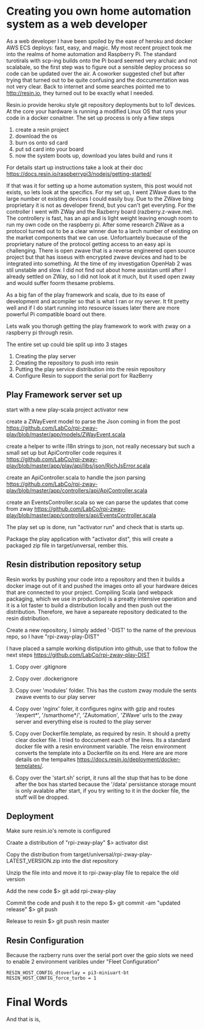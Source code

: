 # Creating you own home automation system as a web developer

As a web developer I have been spoiled by the ease of heroku and docker AWS ECS deploys: fast, easy, and magic. My most recent project took me into the realms of home automation and Raspberry Pi. The standard turotirals with scp-ing builds onto the Pi board seemed very archaic and not scalabale, so the first step was to figure out a sensible deploy process so code can be updated over the air. A coworker suggested chef but after trying that turned out to be quite confusing and the doccumentation was not very clear. Back to internet and some searches pointed me to http://resin.io, they turned out to be exactly what I needed. 

Resin.io provide heroku style git repository deployments but to IoT devices. At the core your hardware is running a modified Linux OS that runs your code in a docker conaitner. The set up process is only a fiew steps

1. create a resin project
2. download the os
3. burn os onto sd card
4. put sd card into your board
5. now the system boots up, download you lates build and runs it

For details start up instructions take a look at their doc https://docs.resin.io/raspberrypi3/nodejs/getting-started/

If that was it for setting up a home automation system, this post would not exists, so lets look at the specifics. For my set up, I went ZWave dues to the large number ot existing devices I could easily buy. Due to the ZWave bing proprietary it is not as developer firend, but you can't get everyting. For the controller I went with ZWay and the Razberry board (razberry.z-wave.me). The controllery is fast, has an api and is light weight leaving enough room to run my own code on the raspberry pi.  After some research ZWave as a protocol turned out to be a clear winner due to a larch number of existing on the market components that we can use. Unfortuantely buecause of the proprietary nature of the protocol getting access to an easy api is challenging. There is open zwave that is a reverse engineered open source project but that has isseus with encrypted zwave devices and had to be integrated into something. At the time of my investigation OpenHab 2 was stil unstable and slow. I did not find out about home assistan until after I already settled on ZWay, so I did not look at it much, but it used open zway and would suffer foorm thesame problems.


As a big fan of the play framework and scala, due to its ease of development and acompiler so that is what I ran or my server. It fit pretty well and if I do start running into resource issues later there are more powerful Pi compatible board out there. 

Lets walk you thorugh getting the play framework to work with zway on a raspberry pi through resin.

The entire set up could bie split up into 3 stages
1. Creating the play server
2. Creating the repository to push into resin
3. Putting the play service distribution into the resin repository
4. Configure Resin to support the serial port for RazBerry

## Play Framework server set up

start with a new play-scala project
  activator new

create a ZWayEvent model to parse the Json coming in from the post https://github.com/LabCo/rpi-zway-play/blob/master/app/models/ZWayEvent.scala

create a helper to write i18n strings to json, not really necessary but such a small set up but ApiController code requires it https://github.com/LabCo/rpi-zway-play/blob/master/app/play/api/libs/json/RichJsError.scala

create an ApiController.scala to handle the json parsing https://github.com/LabCo/rpi-zway-play/blob/master/app/controllers/api/ApiController.scala

create an EventsController.scala so we can parse the updates that come from zway https://github.com/LabCo/rpi-zway-play/blob/master/app/controllers/api/EventsController.scala
 

The play set up is done, run "activator run" and check that is starts up. 

Package the play application with "activator dist", this will create a packaged zip file in target/unversal, rember this.


## Resin distribution repository setup

Resin works by pushing your code into a repository and then it builds a docker image out of it and pushed the images onto all your hardware deices that are connected to your project. Compiling Scala (and webpack packaging, which we use in production) is a preatty intensive operation and it is a lot faster to build a distribution locally and then push out the distribution. Therefore, we have a separeate repository dedicated to the resin distribution.

Create a new repository, I simply added '-DIST' to the name of the previous repo, so I have "rpi-zway-play-DIST"

I have placed a sample working distipution into github, use that to follow the next steps https://github.com/LabCo/rpi-zway-play-DIST

1. Copy over .gitignore

2. Copy over .dockerignore

3. Copy over 'modules' folder. This has the custom zway module the sents zwave events to our play server

4. Copy over 'nginx' foler, it configures nginx with gzip and routes '/expert*', '/smarthome*/', 'ZAutomation', 'ZWave' urls to the zway server and everything else is routed to the play server 

5. Copy over Dockerfile.template, as required by resin. It should a pretty clear docker file. I tried to doccument each of the lines. Its a standard docker file with a resin environment variable. The reisn environment converts the template into a Dockerfile on its end. Here are are more details on the tempaltes https://docs.resin.io/deployment/docker-templates/.

6. Copy over the 'start.sh' script, it runs all the stup that has to be done after the box has started because the '/data' persistance storage mount is only avalable after start, if you try writing to it in the docker file, the stuff will be dropped.


## Deployment

Make sure resin.io's remote is configured

Craate a distribution of "rpi-zway-play" 
  $> activator dist

Copy the distribution from target/universal/rpi-zway-play-LATEST_VERSION.zip into the dist repository

Unzip the file into and move it to rpi-zway-play file to repalce the old version

Add the new code
  $> git add rpi-zway-play

Commit the code and push it to the repo
  $> git commit -am "updated release"
  $> git push

Release to resin
  $> git push resin master  
  

## Resin Configuration

Because the razberry runs over the serial port over the gpio slots we need to enable 2 environment varibles under "Fleet Configuration"

	RESIN_HOST_CONFIG_dtoverlay	= pi3-miniuart-bt
	RESIN_HOST_CONFIG_force_turbo = 1

# Final Words

And that is is, 
